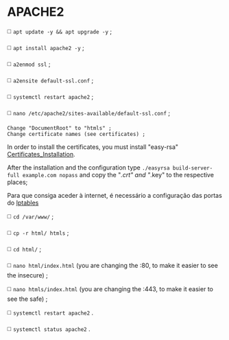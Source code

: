 # APACHE2
◻️ `apt update -y && apt upgrade -y` ;

◻️ `apt install apache2 -y` ;

◻️ `a2enmod ssl` ;

◻️ `a2ensite default-ssl.conf` ;

◻️ `systemctl restart apache2` ;

◻️ `nano /etc/apache2/sites-available/default-ssl.conf` ;
```
Change "DocumentRoot" to "htmls" ;
Change certificate names (see certificates) ;
```
In order to install the certificates, you must install "easy-rsa" [Certificates_Installation](https://github.com/JoseCarvalho1026/Certificates_Installation).

After the installation and the configuration type `./easyrsa build-server-full example.com nopass` and copy the "*.crt" and "*.key" to the respective places;

Para que consiga aceder à internet, é necessário a configuração das portas do [Iptables](https://github.com/JoseCarvalho1026/Iptables/blob/main/Ubuntu.md)

◻️ `cd /var/www/` ;

◻️ `cp -r html/ htmls` ;

◻️ `cd html/` ;

◻️ `nano html/index.html` (you are changing the :80, to make it easier to see the insecure) ;

◻️ `nano htmls/index.html` (you are changing the :443, to make it easier to see the safe) ;

◻️ `systemctl restart apache2` .

◻️ `systemctl status apache2` .
